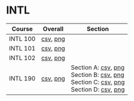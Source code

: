 # INTL

| Course | Overall | Section |
| ------ | ------- | ------- |
| INTL 100 | [csv](https://github.com/UCSD-Historical-Enrollment-Data/2025Winter/blob/main/overall/INTL%20100.csv), [png](https://raw.githubusercontent.com/UCSD-Historical-Enrollment-Data/2025Winter/main/plot_overall/INTL%20100.png) |  |
| INTL 101 | [csv](https://github.com/UCSD-Historical-Enrollment-Data/2025Winter/blob/main/overall/INTL%20101.csv), [png](https://raw.githubusercontent.com/UCSD-Historical-Enrollment-Data/2025Winter/main/plot_overall/INTL%20101.png) |  |
| INTL 102 | [csv](https://github.com/UCSD-Historical-Enrollment-Data/2025Winter/blob/main/overall/INTL%20102.csv), [png](https://raw.githubusercontent.com/UCSD-Historical-Enrollment-Data/2025Winter/main/plot_overall/INTL%20102.png) |  |
| INTL 190 | [csv](https://github.com/UCSD-Historical-Enrollment-Data/2025Winter/blob/main/overall/INTL%20190.csv), [png](https://raw.githubusercontent.com/UCSD-Historical-Enrollment-Data/2025Winter/main/plot_overall/INTL%20190.png) | Section A: [csv](https://github.com/UCSD-Historical-Enrollment-Data/2025Winter/blob/main/section/INTL%20190_A.csv), [png](https://raw.githubusercontent.com/UCSD-Historical-Enrollment-Data/2025Winter/main/plot_section/INTL%20190_A.png)<br>Section B: [csv](https://github.com/UCSD-Historical-Enrollment-Data/2025Winter/blob/main/section/INTL%20190_B.csv), [png](https://raw.githubusercontent.com/UCSD-Historical-Enrollment-Data/2025Winter/main/plot_section/INTL%20190_B.png)<br>Section C: [csv](https://github.com/UCSD-Historical-Enrollment-Data/2025Winter/blob/main/section/INTL%20190_C.csv), [png](https://raw.githubusercontent.com/UCSD-Historical-Enrollment-Data/2025Winter/main/plot_section/INTL%20190_C.png)<br>Section D: [csv](https://github.com/UCSD-Historical-Enrollment-Data/2025Winter/blob/main/section/INTL%20190_D.csv), [png](https://raw.githubusercontent.com/UCSD-Historical-Enrollment-Data/2025Winter/main/plot_section/INTL%20190_D.png) |
